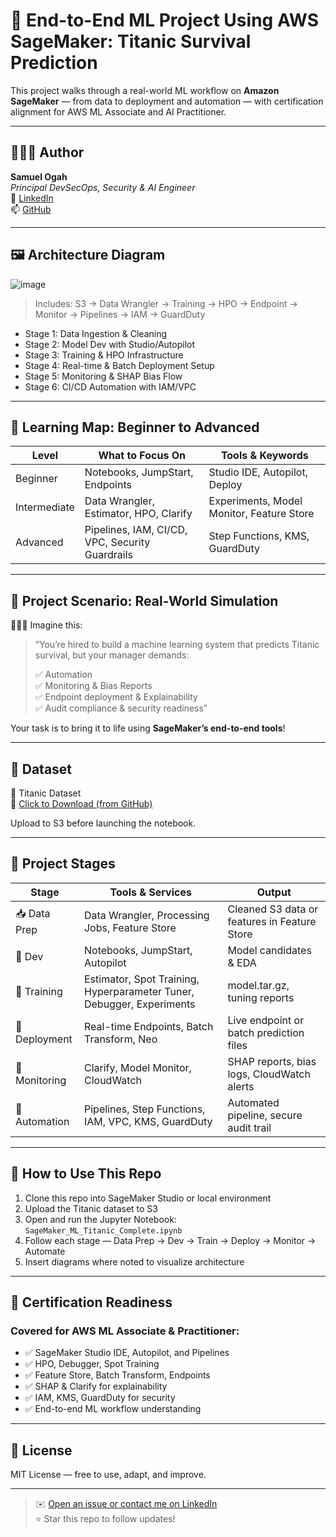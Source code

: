 
# 🧠 End-to-End ML Project Using AWS SageMaker: Titanic Survival Prediction

This project walks through a real-world ML workflow on **Amazon SageMaker** — from data to deployment and automation — with certification alignment for AWS ML Associate and AI Practitioner.

---

## 👨🏽‍💻 Author

**Samuel Ogah**  
_Principal DevSecOps, Security & AI Engineer_  
🔗 [LinkedIn](https://www.linkedin.com/in/sogah)  
📫 [GitHub](https://github.com/sogah2023)

---

## 🖼️ Architecture Diagram
![image](https://github.com/user-attachments/assets/8fd1bd48-36a4-4641-bb8c-1fae208713eb)

  
> Includes: S3 → Data Wrangler → Training → HPO → Endpoint → Monitor → Pipelines → IAM → GuardDuty
 
- Stage 1: Data Ingestion & Cleaning 
- Stage 2: Model Dev with Studio/Autopilot   
- Stage 3: Training & HPO Infrastructure  
- Stage 4: Real-time & Batch Deployment Setup  
- Stage 5: Monitoring & SHAP Bias Flow
- Stage 6: CI/CD Automation with IAM/VPC

---

## 🧭 Learning Map: Beginner to Advanced

| Level        | What to Focus On                                   | Tools & Keywords                          |
|--------------|----------------------------------------------------|-------------------------------------------|
| Beginner     | Notebooks, JumpStart, Endpoints                    | Studio IDE, Autopilot, Deploy             |
| Intermediate | Data Wrangler, Estimator, HPO, Clarify             | Experiments, Model Monitor, Feature Store |
| Advanced     | Pipelines, IAM, CI/CD, VPC, Security Guardrails    | Step Functions, KMS, GuardDuty            |

---

## 🧩 Project Scenario: Real-World Simulation

🧙🏽‍♂️ Imagine this:

> “You’re hired to build a machine learning system that predicts Titanic survival, but your manager demands:
>
> ✅ Automation  
> ✅ Monitoring & Bias Reports  
> ✅ Endpoint deployment & Explainability  
> ✅ Audit compliance & security readiness”

Your task is to bring it to life using **SageMaker’s end-to-end tools**!

---

## 📁 Dataset

🎯 Titanic Dataset  
🔗 [Click to Download (from GitHub)](https://github.com/sogah2023/AI-ML/blob/main/Titanic%20Dataset.csv?raw=true)

Upload to S3 before launching the notebook.

---

## 🚀 Project Stages

| Stage      | Tools & Services                                                                 | Output                                      |
|------------|-----------------------------------------------------------------------------------|---------------------------------------------|
| 📥 Data Prep  | Data Wrangler, Processing Jobs, Feature Store                                    | Cleaned S3 data or features in Feature Store |
| 🔧 Dev        | Notebooks, JumpStart, Autopilot                                                  | Model candidates & EDA                      |
| 🎯 Training   | Estimator, Spot Training, Hyperparameter Tuner, Debugger, Experiments            | model.tar.gz, tuning reports                |
| 🚀 Deployment | Real-time Endpoints, Batch Transform, Neo                                        | Live endpoint or batch prediction files     |
| 🧠 Monitoring | Clarify, Model Monitor, CloudWatch                                                | SHAP reports, bias logs, CloudWatch alerts  |
| 🔁 Automation | Pipelines, Step Functions, IAM, VPC, KMS, GuardDuty                               | Automated pipeline, secure audit trail      |

---

## 📘 How to Use This Repo

1. Clone this repo into SageMaker Studio or local environment
2. Upload the Titanic dataset to S3
3. Open and run the Jupyter Notebook: `SageMaker_ML_Titanic_Complete.ipynb`
4. Follow each stage — Data Prep → Dev → Train → Deploy → Monitor → Automate
5. Insert diagrams where noted to visualize architecture

---

## 🧠 Certification Readiness

### Covered for AWS ML Associate & Practitioner:

- ✅ SageMaker Studio IDE, Autopilot, and Pipelines
- ✅ HPO, Debugger, Spot Training
- ✅ Feature Store, Batch Transform, Endpoints
- ✅ SHAP & Clarify for explainability
- ✅ IAM, KMS, GuardDuty for security
- ✅ End-to-end ML workflow understanding

---

## 📜 License

MIT License — free to use, adapt, and improve.

---
 
> ✉️ [Open an issue or contact me on LinkedIn](https://www.linkedin.com/in/sogah)  
> ⭐ Star this repo to follow updates!
